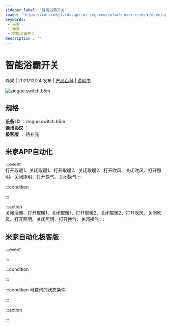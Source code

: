 ```yaml
---
sidebar_label: '智能浴霸开关'
image: 'https://cdn.cnbj1.fds.api.mi-img.com/iotweb-user-center/developer_1679047959407BFHRkjYL.png?GalaxyAccessKeyId=AKVGLQWBOVIRQ3XLEW&Expires=9223372036854775807&Signature=EdQxtiuvdLUQRWPFMa0N03L7kis='
keywords: 
 - 米家
 - 峥果
 - 智能浴霸开关
description : ''
---
```

# 智能浴霸开关

峥果 | 2021/12/24 发布 | [产品百科](https://home.mi.com/webapp/content/baike/product/index.html?model=zinguo.switch.b5m/) | [说明书](https://home.mi.com/views/introduction.html?model=zinguo.switch.b5m&region=cn)

![zinguo.switch.b5m](https://cdn.cnbj1.fds.api.mi-img.com/iotweb-user-center/developer_1679047959407BFHRkjYL.png?GalaxyAccessKeyId=AKVGLQWBOVIRQ3XLEW&Expires=9223372036854775807&Signature=EdQxtiuvdLUQRWPFMa0N03L7kis=)

## 规格  
> 
**设备 ID** ：zinguo.switch.b5m  
**通讯协议** ：  
**极客版**  ： 待补充 


## 米家APP自动化  

:::event  
打开取暖1、关闭取暖1、打开取暖2、关闭取暖2、打开吹风、关闭吹风、打开照明、关闭照明、打开换气、关闭换气
:::

:::condition  

:::

:::action   
关闭浴霸、打开取暖1、关闭取暖1、打开取暖2、关闭取暖2、打开吹风、关闭吹风、打开照明、关闭照明、打开换气、关闭换气
:::

## 米家自动化极客版  

:::event  

:::

:::condition  

:::

:::condition 可查询的状态条件  

:::

:::action  

:::

        
